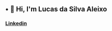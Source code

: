 ## • 👋 Hi, I'm Lucas da Silva Aleixo

### [Linkedin](https://www.linkedin.com/in/lucasdasilvaaleixo/)
